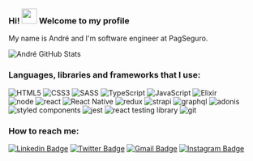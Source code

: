 ### Hi! <img src="https://raw.githubusercontent.com/MartinHeinz/MartinHeinz/master/wave.gif" width="30px"> Welcome to my profile

My name is André and I'm software engineer at PagSeguro.<br/>

![André GitHub Stats](https://github-readme-stats.anuraghazra1.vercel.app/api?username=andrecampll&show_icons=true&hide_border=true&title_color=7159c1&theme=dracula)

### Languages, libraries and frameworks that I use:

![HTML5](https://img.shields.io/badge/html%205-grey?style=for-the-badge&logo=html5&logoColor=white&labelColor=7159c1)
![CSS3](https://img.shields.io/badge/css%203-grey?style=for-the-badge&logo=css3&logoColor=white&labelColor=7159c1)
![SASS](https://img.shields.io/badge/sass-grey?style=for-the-badge&logo=sass&logoColor=white&labelColor=7159c1)
![TypeScript](https://img.shields.io/badge/typescript-grey?style=for-the-badge&logo=typescript&logoColor=white&labelColor=7159c1)
![JavaScript](https://img.shields.io/badge/-JavaScript-grey?style=for-the-badge&logo=javascript&logoColor=white&labelColor=7159c1)
![Elixir](https://img.shields.io/badge/elixir-grey?style=for-the-badge&logo=elixir&logoColor=white&labelColor=7159c1)
<br />
![node](https://img.shields.io/badge/-node-grey?style=for-the-badge&logo=node.js&logoColor=white&labelColor=7159c1)
![react](https://img.shields.io/badge/react-grey?style=for-the-badge&logo=react&logoColor=white&labelColor=7159c1)
![React Native](https://img.shields.io/badge/react%20native-grey?style=for-the-badge&logo=react&logoColor=white&labelColor=7159c1)
![redux](https://img.shields.io/badge/redux-grey?style=for-the-badge&logo=redux&logoColor=white&labelColor=7159c1)
![strapi](https://img.shields.io/badge/strapi-grey?style=for-the-badge&logo=strapi&logoColor=white&labelColor=7159c1)
![graphql](https://img.shields.io/badge/graphql-grey?style=for-the-badge&logo=graphql&logoColor=white&labelColor=7159c1)
![adonis](https://img.shields.io/badge/adonisjs-grey?style=for-the-badge&logo=adonisjs&logoColor=white&labelColor=7159c1)
![styled components](https://img.shields.io/badge/styled%20components-grey?style=for-the-badge&logo=styled-components&logoColor=white&labelColor=7159c1)
![jest](https://img.shields.io/badge/-jest-grey?style=for-the-badge&logo=jest&logoColor=white&labelColor=7159c1)
![react testing library](https://img.shields.io/badge/-react%20testing%20library-grey?style=for-the-badge&logo=testing-library&logoColor=white&labelColor=7159c1)
![git](https://img.shields.io/badge/-git-grey?style=for-the-badge&logo=git&logoColor=white&labelColor=7159c1)

### How to reach me:
[![Linkedin Badge](https://img.shields.io/badge/-LinkedIn-7159c1?style=flat-square&logo=Linkedin&logoColor=white&link=https://www.linkedin.com/in/andrecampll/)](https://www.linkedin.com/in/andrecampll/)
[![Twitter Badge](https://img.shields.io/badge/-Twitter-7159c1?style=flat-square&labelColor=7159c1&logo=twitter&logoColor=white&link=https://twitter.com/andrecampll)](https://twitter.com/andrecampll)
[![Gmail Badge](https://img.shields.io/badge/-Gmail-7159c1?style=flat-square&logo=Gmail&logoColor=white&link=mailto:andrevictor50@gmail.com)](mailto:andrevictor50@gmail.com)
[![Instagram Badge](https://img.shields.io/badge/-Instagram-7159c1?style=flat-square&labelColor=7159c1&logo=instagram&logoColor=white&link=https://www.instagram.com/andrecampll)](https://www.instagram.com/andrecampll)

